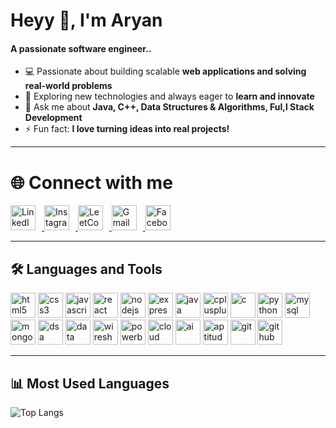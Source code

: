 # Heyy 👋, I'm Aryan 
<h4>A passionate software engineer..</h4>

- 💻 Passionate about building scalable **web applications and solving real-world problems**   
- 🚀 Exploring new technologies and always eager to **learn and innovate**
- 💬 Ask me about **Java, C++, Data Structures & Algorithms, Ful,l Stack Development**  
- ⚡ Fun fact: **I love turning ideas into real projects!**  

---

# 🌐 Connect with me   
<p align="left">
<a href="https://www.linkedin.com/in/your-linkedin" target="_blank">
  <img src="https://cdn-icons-png.flaticon.com/512/3536/3536505.png" alt="LinkedIn" width="40" height="40" style="margin-right:10px;"/>
</a>
<a href="https://www.instagram.com/your-instagram" target="_blank">
  <img src="https://cdn-icons-png.flaticon.com/512/2111/2111463.png" alt="Instagram" width="40" height="40" style="margin-right:10px;"/>
</a>
<a href="https://leetcode.com/your-leetcode" target="_blank">
  <img src="https://upload.wikimedia.org/wikipedia/commons/1/19/LeetCode_logo_black.png" alt="LeetCode" width="40" height="40" style="margin-right:10px;"/>
</a>
<a href="mailto:yourmail@gmail.com" target="_blank">
  <img src="https://cdn-icons-png.flaticon.com/512/732/732200.png" alt="Gmail" width="40" height="40" style="margin-right:10px;"/>
</a>
<a href="https://www.facebook.com/your-facebook" target="_blank">
  <img src="https://cdn-icons-png.flaticon.com/512/733/733547.png" alt="Facebook" width="40" height="40"/>
</a>
</p>

---

## 🛠️ Languages and Tools 

<p align="left"> 
  <!-- Core Web -->
  <img src="https://cdn.jsdelivr.net/gh/devicons/devicon/icons/html5/html5-original.svg" alt="html5" width="40" height="40"/> 
  <img src="https://cdn.jsdelivr.net/gh/devicons/devicon/icons/css3/css3-original.svg" alt="css3" width="40" height="40"/> 
  <img src="https://cdn.jsdelivr.net/gh/devicons/devicon/icons/javascript/javascript-original.svg" alt="javascript" width="40" height="40"/> 
  <img src="https://cdn.jsdelivr.net/gh/devicons/devicon/icons/react/react-original.svg" alt="react" width="40" height="40"/> 
  <img src="https://cdn.jsdelivr.net/gh/devicons/devicon/icons/nodejs/nodejs-original.svg" alt="nodejs" width="40" height="40"/> 
  <img src="https://cdn.jsdelivr.net/gh/devicons/devicon/icons/express/express-original.svg" alt="express" width="40" height="40"/> 

  <!-- Programming Languages -->
  <img src="https://cdn.jsdelivr.net/gh/devicons/devicon/icons/java/java-original.svg" alt="java" width="40" height="40"/> 
  <img src="https://cdn.jsdelivr.net/gh/devicons/devicon/icons/cplusplus/cplusplus-original.svg" alt="cplusplus" width="40" height="40"/> 
  <img src="https://cdn.jsdelivr.net/gh/devicons/devicon/icons/c/c-original.svg" alt="c" width="40" height="40"/> 
  <img src="https://cdn.jsdelivr.net/gh/devicons/devicon/icons/python/python-original.svg" alt="python" width="40" height="40"/> 

  <!-- Databases -->
  <img src="https://cdn.jsdelivr.net/gh/devicons/devicon/icons/mysql/mysql-original.svg" alt="mysql" width="40" height="40"/> 
  <img src="https://cdn.jsdelivr.net/gh/devicons/devicon/icons/mongodb/mongodb-original.svg" alt="mongodb" width="40" height="40"/> 

  <!-- Extra Fields -->
  <img src="https://cdn-icons-png.flaticon.com/512/4248/4248443.png" alt="dsa" width="40" height="40"/> 
  <img src="https://cdn-icons-png.flaticon.com/512/2103/2103865.png" alt="data science" width="40" height="40"/> 
  <img src="https://upload.wikimedia.org/wikipedia/commons/d/dc/Wireshark_icon.svg" alt="wireshark" width="40" height="40"/> 
  <img src="https://cdn.worldvectorlogo.com/logos/power-bi.svg" alt="powerbi" width="40" height="40"/> 
  <img src="https://cdn.jsdelivr.net/gh/devicons/devicon/icons/amazonwebservices/amazonwebservices-original.svg" alt="cloud" width="40" height="40"/> 
  <img src="https://cdn-icons-png.flaticon.com/512/4712/4712109.png" alt="ai" width="40" height="40"/> 
  <img src="https://cdn-icons-png.flaticon.com/512/2721/2721297.png" alt="aptitude" width="40" height="40"/> 

  <!-- Tools -->
  <img src="https://cdn.jsdelivr.net/gh/devicons/devicon/icons/git/git-original.svg" alt="git" width="40" height="40"/> 
  <img src="https://cdn.jsdelivr.net/gh/devicons/devicon/icons/github/github-original.svg" alt="github" width="40" height="40"/> 
</p>


---

## 📊 Most Used Languages  
![Top Langs](https://github-readme-stats.vercel.app/api/top-langs/?username=agaryangupta&layout=compact)
